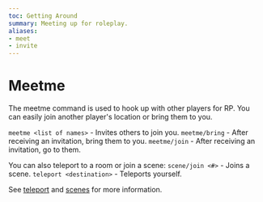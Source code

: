 ```yaml
---
toc: Getting Around
summary: Meeting up for roleplay.
aliases:
- meet
- invite
---
```

# Meetme

The meetme command is used to hook up with other players for RP.  You can easily join another player's location or bring them to you.

`meetme <list of names>` - Invites others to join you.
`meetme/bring` - After receiving an invitation, bring them to you.
`meetme/join` - After receiving an invitation, go to them.

You can also teleport to a room or join a scene:
`scene/join <#>` - Joins a scene.
`teleport <destination>` - Teleports yourself.

See [teleport](/help/teleport) and [scenes](/help/scenes) for more information.
